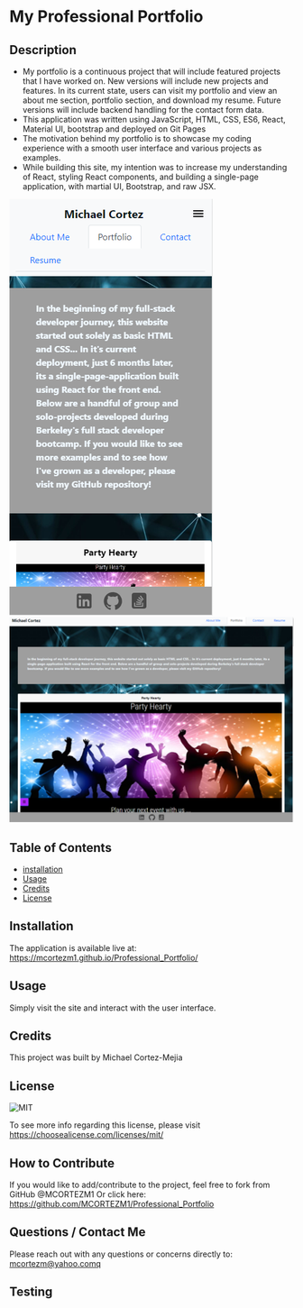 # My Professional Portfolio

## **Description**

- My portfolio is a continuous project that will include featured projects that I have worked on. New versions will include new projects and features. In its current state, users can visit my portfolio and view an about me section, portfolio section, and download my resume. Future versions will include backend handling for the contact form data. 
- This application was written using JavaScript, HTML, CSS, ES6, React, Material UI, bootstrap and deployed on Git Pages
- The motivation behind my portfolio is to showcase my coding experience with a smooth user interface and various projects as examples. 
- While building this site, my intention was to increase my understanding of React, styling React components, and building a single-page application, with martial UI, Bootstrap, and raw JSX. 






![MOBILE](/screenshots/mobile-ph.PNG)
![DESKTOP](/screenshots/ph-desktop.PNG)

## **Table of Contents** 

- [installation](#installation)
- [Usage](#usage)
- [Credits](#credits)
- [License](#license)

## **Installation**

The application is available live at: https://mcortezm1.github.io/Professional_Portfolio/


## **Usage**

Simply visit the site and interact with the user interface. 


## **Credits** 

This project was built by Michael Cortez-Mejia 



## **License**

![MIT](https://img.shields.io/static/v1?label=License&message=MIT&color=success)

To see more info regarding this license, please visit https://choosealicense.com/licenses/mit/



## **How to Contribute**

If you would like to add/contribute to the project, feel free to fork from GitHub @MCORTEZM1 
Or click here: https://github.com/MCORTEZM1/Professional_Portfolio


## **Questions / Contact Me**

Please reach out with any questions or concerns directly to: mcortezm@yahoo.comq

## Testing
